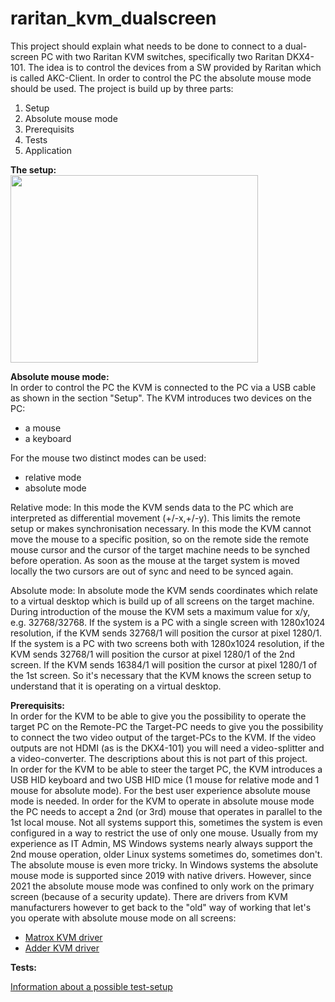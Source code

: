 # raritan_kvm_dualscreen

This project should explain what needs to be done to connect to a dual-screen PC with two Raritan KVM switches, specifically two Raritan DKX4-101.
The idea is to control the devices from a SW provided by Raritan which is called AKC-Client.
In order to control the PC the absolute mouse mode should be used.
The project is build up by three parts:

1. Setup
2. Absolute mouse mode
3. Prerequisits
4. Tests
5. Application

<b>The setup:</b><br>
<img src="https://github.com/andreasstamm2/raritan_kvm_dualscreen/assets/162843177/406541bc-31f9-4823-be2d-5cc45df4fe85" width="396" height="300">

<b>Absolute mouse mode:</b><br>
In order to control the PC the KVM is connected to the PC via a USB cable as shown in the section "Setup".
The KVM introduces two devices on the PC:
- a mouse
- a keyboard

For the mouse two distinct modes can be used:
- relative mode
- absolute mode

Relative mode:
In this mode the KVM sends data to the PC which are interpreted as differential movement (+/-x,+/-y).
This limits the remote setup or makes synchronisation necessary.
In this mode the KVM cannot move the mouse to a specific position, so on the remote side the remote mouse cursor and the cursor of the target machine needs to be synched before operation.
As soon as the mouse at the target system is moved locally the two cursors are out of sync and need to be synced again.

Absolute mode:
In absolute mode the KVM sends coordinates which relate to a virtual desktop which is build up of all screens on the target machine.
During introduction of the mouse the KVM sets a maximum value for x/y, e.g. 32768/32768.
If the system is a PC with a single screen with 1280x1024 resolution, if the KVM sends 32768/1 will position the cursor at pixel 1280/1.
If the system is a PC with two screens both with 1280x1024 resolution, if the KVM sends 32768/1 will position the cursor at pixel 1280/1 of the 2nd screen.
If the KVM sends 16384/1 will position the cursor at pixel 1280/1 of the 1st screen.
So it's necessary that the KVM knows the screen setup to understand that it is operating on a virtual desktop.

<b>Prerequisits:</b><br>
In order for the KVM to be able to give you the possibility to operate the target PC on the Remote-PC the Target-PC needs to give you the possibility to connect the two video output of the target-PCs to the KVM.
If the video outputs are not HDMI (as is the DKX4-101) you will need a video-splitter and a video-converter. The descriptions about this is not part of this project.<br>
In order for the KVM to be able to steer the target PC, the KVM introduces a USB HID keyboard and two USB HID mice (1 mouse for relative mode and 1 mouse for absolute mode).
For the best user experience absolute mouse mode is needed.
In order for the KVM to operate in absolute mouse mode the PC needs to accept a 2nd (or 3rd) mouse that operates in parallel to the 1st local mouse.
Not all systems support this, sometimes the system is even configured in a way to restrict the use of only one mouse.
Usually from my experience as IT Admin, MS Windows systems nearly always support the 2nd mouse operation, older Linux systems sometimes do, sometimes don't.
The absolute mouse is even more tricky.
In Windows systems the absolute mouse mode is supported since 2019 with native drivers.
However, since 2021 the absolute mouse mode was confined to only work on the primary screen (because of a security update).
There are drivers from KVM manufacturers however to get back to the "old" way of working that let's you operate with absolute mouse mode on all screens:
- [Matrox KVM driver](https://video.matrox.com/en/apps/drivers/graphics/download?id=816)
- [Adder KVM driver](https://www.adder.com/en/resources/dual-monitor-driver-v10)

<b>Tests:</b><br>

[Information about a possible test-setup](README_test.md)



